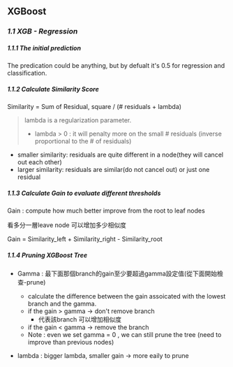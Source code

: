 ## XGBoost

### *1.1 XGB - Regression*

##### 1.1.1 The initial prediction

The predication could be anything, but by defualt it's 0.5 for regression and classification. 

##### 1.1.2 Calculate Similarity Score

Similarity = Sum of Residual, square / (# residuals + lambda)

> lambda is a regularization parameter.
>
> - lambda > 0 : it will penalty more on the small # residuals (inverse proportional to the # of residuals)

* smaller similarity: residuals are quite different in a node(they will cancel out each other)
* larger similarity: residuals are similar(do not cancel out) or just one residual

##### 1.1.3 Calculate Gain to evaluate different thresholds

Gain : compute how much better improve from the root to leaf nodes

看多分一層leave node 可以增加多少相似度

Gain = Similarity_left + Similarity_right - Similarity_root

##### 1.1.4 Pruning XGBoost Tree

- Gamma : 最下面那個branch的gain至少要超過gamma設定值(從下面開始檢查-prune)

  - calculate the difference between the gain assoicated with the lowest branch and the gamma.
  - if the gain > gamma -> don't remove branch
    - 代表該branch 可以增加相似度
  - if the gain < gamma -> remove the branch
  - Note : even we set gamma = 0 , we can still prune the tree (need to improve than previous nodes)
- lambda : bigger lambda, smaller gain -> more eaily to prune

